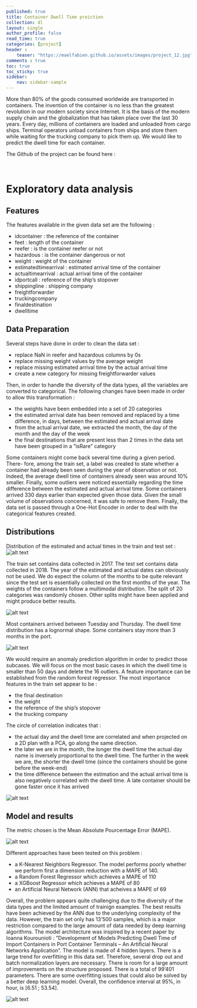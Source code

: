 ```yaml
---
published: true
title: Container Dwell Time preiction
collection: dl
layout: single
author_profile: false
read_time: true
categories: [project]
header :
    teaser: "https://maelfabien.github.io/assets/images/project_12.jpg"
comments : true
toc: true
toc_sticky: true
sidebar:
    nav: sidebar-sample
---
```


More than 80% of the goods consumed worldwide are transported in containers. The invention of the container is no less than the greatest revolution in our modern society since Internet. It is the basis of the modern supply chain and the globalization that has taken place over the last 30 years.
Every day, millions of containers are loaded and unloaded from cargo ships. Terminal operators unload containers from ships and store them while waiting for the trucking company to pick them up. We would like to predict the dwell time for each container.

The Github of the project can be found here :

<div class="github-card" data-github="maelfabien/Cargo-Dwell-Time" data-width="100%" data-height="" data-theme="default"></div>
<script src="//cdn.jsdelivr.net/github-cards/latest/widget.js"></script>

<br>

# Exploratory data analysis

## Features

The features available in the given data set are the following :
- idcontainer : the reference of the container
- feet : length of the container
- reefer : is the container reefer or not
- hazardous : is the container dangerous or not 
- weight : weight of the container
- estimatedtimearrival : estimated arrival time of the container 
- actualtimearrival : actual arrival time of the container
- idportcall : reference of the ship’s stopover
- shippingline : shipping company
- freightforwarder 
- truckingcompany 
- finaldestination 
- dwelltime

## Data Preparation

Several steps have done in order to clean the data set :
- replace NaN in reefer and hazardous columns by 0s
- replace missing weight values by the average weight
- replace missing estimated arrival time by the actual arrival time
- create a new category for missing freightforwarder values

Then, in order to handle the diversity of the data types, all the variables are converted to categorical. The following changes have been made in order to allow this transformation :
- the weights have been embedded into a set of 20 categories
- the estimated arrival date has been removed and replaced by a time difference, in days, between the estimated and actual arrival date
- from the actual arrival date, we extracted the month, the day of the month and the day of the week
- the final destinations that are present less than 2 times in the data set have been grouped in a ”isRare” category

Some containers might come back several time during a given period. There- fore, among the train set, a label was created to state whether a container had already been seen during the year of observation or not. Indeed, the average dwell time of containers already seen was around 10% smaller.
Finally, some outliers were noticed essentially regarding the time difference between the estimated and actual arrival time. Some containers arrived 330 days earlier than expected given those data. Given the small volume of observations concerned, it was safe to remove them. Finally, the data set is passed through a One-Hot Encoder in order to deal with the categorical features created.

## Distributions 

Distribution of the estimated and actual times in the train and test set :
![alt text](https://maelfabien.github.io/assets/images/AS_Images/time.png)

The train set contains data collected in 2017. The test set contains data collected in 2018. The year of the estimated and actual dates can obviously not be used. We do expect the column of the months to be quite relevant since the test set is essentially collected on the first months of the year.
The weights of the containers follow a multimodal distribution. The split of 20 categories was randomly chosen. Other splits might have been applied and might produce better results.

![alt text](https://maelfabien.github.io/assets/images/AS_Images/weights.png)

Most containers arrived between Tuesday and Thursday. The dwell time distribution has a lognormal shape. Some containers stay more than 3 months in the port. 

![alt text](https://maelfabien.github.io/assets/images/AS_Images/dwell.png)

We would require an anomaly prediction algorithm in order to predict those subcases. We will focus on the most basic cases in which the dwell time is smaller than 50 days and delete the 16 outliers.
A feature importance can be established from the random forest regressor. The most importance features in the train set appear to be :
- the final destination
- the weight
- the reference of the ship’s stopover
- the trucking company

The circle of correlation indicates that :
- the actual day and the dwell time are correlated and when projected on a 2D plan with a PCA, go along the same direction. 
- the later we are in the month, the longer the dwell time
the actual day name is inversely proportional to the dwell time. The further in the week we are, the shorter the dwell time (since the containers should be gone before the week-end)
- the time difference between the estimation and the actual arrival time is also negatively correlated with the dwell time. A late container should be gone faster once it has arrived

![alt text](https://maelfabien.github.io/assets/images/AS_Images/circle.png)

## Model and results

The metric chosen is the Mean Absolute Pourcentage Error (MAPE).

![alt text](https://maelfabien.github.io/assets/images/AS_Images/mape.png)

Different approaches have been tested on this problem :
- a K-Nearest Neighbors Regressor. The model performs poorly whether we perform first a dimension reduction with a MAPE of 140.
- a Random Forest Regressor which achieves a MAPE of 110
- a XGBoost Regressor which achieves a MAPE of 80
- an Artificial Neural Network (ANN) that acheives a MAPE of 69

Overall, the problem appears quite challenging due to the diversity of the data types and the limited amount of trainign examples. The best results have been achieved by the ANN due to the underlying complexity of the data. However, the train set only has 13’500 samples, which is a major restriction compared to the large amount of data needed by deep learning algorithms.
The model architecture was inspired by a recent paper by Ioanna Kourounioti : ”Development of Models Predicting Dwell Time of Import Containers in Port Container Terminals – An Artificial Neural Networks Application”. The model is made of 4 hidden layers. There is a large trend for overfitting in this data set. Therefore, several drop out and batch normalization layers are necessary.
There is room for a large amount of improvements on the structure proposed. There is a total of 99’401 parameters. There are some overfitting issues that could also be solved by a better deep learning model. Overall, the confidence interval at 95%, in hour, is [6.51 ; 53.54].

![alt text](https://maelfabien.github.io/assets/images/AS_Images/model.png)
